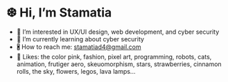 <H1> ❆ Hi, I’m Stamatia </H1>

- 👀 I’m interested in UX/UI design, web development, and cyber security
- 🌱 I’m currently learning about cyber security
- 🖁 How to reach me: stamatiad4@gmail.com
- 🩷 Likes: the color pink, fashion, pixel art, programming, robots, cats, animation, frutiger aero, skeuomorphism, stars, strawberries, cinnamon rolls, the sky, flowers, legos, lava lamps...
  

<!---
stam4tia/stam4tia is a ✨ special ✨ repository because its `README.md` (this file) appears on your GitHub profile.
You can click the Preview link to take a look at your changes.
--->
